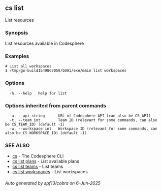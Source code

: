 ## cs list

List resources

### Synopsis

List resources available in Codesphere

### Examples

```
# List all workspaces
$ /tmp/go-build1549867059/b001/exe/main list workspaces
```

### Options

```
  -h, --help   help for list
```

### Options inherited from parent commands

```
  -a, --api string      URL of Codesphere API (can also be CS_API)
  -t, --team int        Team ID (relevant for some commands, can also be CS_TEAM_ID) (default -1)
  -w, --workspace int   Workspace ID (relevant for some commands, can also be CS_WORKSPACE_ID) (default -1)
```

### SEE ALSO

* [cs](cs.md)	 - The Codesphere CLI
* [cs list plans](cs_list_plans.md)	 - List available plans
* [cs list teams](cs_list_teams.md)	 - List teams
* [cs list workspaces](cs_list_workspaces.md)	 - List workspaces

###### Auto generated by spf13/cobra on 6-Jun-2025
